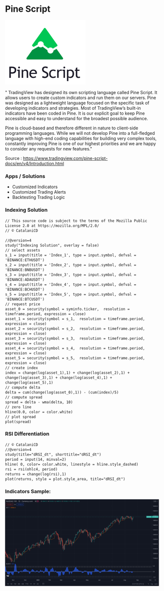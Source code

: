 # Pine Script 

![alt text](https://github.com/CatalaniCD/quantitative_finance/blob/main/pinescript/pinescript.png?raw=true)

" TradingView has designed its own scripting language called Pine Script. It allows users to create custom indicators and run them on our servers. Pine was designed as a lightweight language focused on the specific task of developing indicators and strategies. Most of TradingView’s built-in indicators have been coded in Pine. It is our explicit goal to keep Pine accessible and easy to understand for the broadest possible audience.

Pine is cloud-based and therefore different in nature to client-side programming languages. While we will not develop Pine into a full-fledged language with high-end coding capabilities for building very complex tools, constantly improving Pine is one of our highest priorities and we are happy to consider any requests for new features."

Source : https://www.tradingview.com/pine-script-docs/en/v4/Introduction.html

### Apps / Solutions
  
  - Customized Indicators
  - Customized Trading Alerts
  - Backtesting Trading Logic

### Indexing Solution

    // This source code is subject to the terms of the Mozilla Public License 2.0 at https://mozilla.org/MPL/2.0/
    // © CatalaniCD

    //@version=4
    study("Indexing Solution", overlay = false)
    // select assets
    s_1 = input(title = 'Index_1', type = input.symbol, defval = 'BINANCE:ETHUSDT')
    s_2 = input(title = 'Index_2', type = input.symbol, defval = 'BINANCE:BNBUSDT')
    s_3 = input(title = 'Index_3', type = input.symbol, defval = 'BINANCE:ADAUSDT')
    s_4 = input(title = 'Index_4', type = input.symbol, defval = 'BINANCE:BCHUSDT')
    s_5 = input(title = 'Index_5', type = input.symbol, defval = 'BINANCE:BTCUSDT')
    // request price
    asset_0 = security(symbol = syminfo.ticker,  resolution = timeframe.period, expression = close)
    asset_1 = security(symbol = s_1,  resolution = timeframe.period, expression = close)
    asset_2 = security(symbol = s_2,  resolution = timeframe.period, expression = close)
    asset_3 = security(symbol = s_3,  resolution = timeframe.period, expression = close)
    asset_4 = security(symbol = s_4,  resolution = timeframe.period, expression = close)
    asset_5 = security(symbol = s_5,  resolution = timeframe.period, expression = close)
    // create index
    index = change(log(asset_1),1) + change(log(asset_2),1) + change(log(asset_3),1) + change(log(asset_4),1) + change(log(asset_5),1)
    // compute delta
    delta = cum(change(log(asset_0),1)) - (cum(index)/5)
    // compute spread
    spread = delta - wma(delta, 10)
    // zero line
    hline(0.0, color = color.white)
    // plot spread
    plot(spread)
    
### RSI Differentiation
    // © CatalaniCD
    //@version=4
    study(title="dRSI_dt", shorttitle="dRSI_dt")
    period = input(14, minval=2)
    hline( 0, color= color.white, linestyle = hline.style_dashed)
    rsi = rsi(ohlc4, period)
    returns = change(log(rsi),1)
    plot(returns, style = plot.style_area, title="dRSI_dt")
 
  
### Indicators Sample:

![alt text](https://github.com/CatalaniCD/quantitative_finance/blob/main/pinescript/pine_indicators.png?raw=true)

